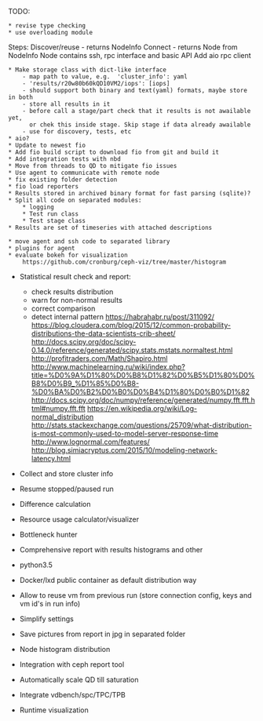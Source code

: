 TODO:

    * revise type checking
    * use overloading module

Steps:
    Discover/reuse - returns NodeInfo
    Connect - returns Node from NodeInfo
    Node contains ssh, rpc interface and basic API
    Add aio rpc client

    * Make storage class with dict-like interface
        - map path to value, e.g.  'cluster_info': yaml
        - 'results/r20w80b60kQD10VM2/iops': [iops]
        - should support both binary and text(yaml) formats, maybe store in both
        - store all results in it
        - before call a stage/part check that it results is not awailable yet,
          or chek this inside stage. Skip stage if data already awailable
        - use for discovery, tests, etc
    * aio?
    * Update to newest fio
    * Add fio build script to download fio from git and build it
    * Add integration tests with nbd
    * Move from threads to QD to mitigate fio issues
    * Use agent to communicate with remote node
    * fix existing folder detection
    * fio load reporters
    * Results stored in archived binary format for fast parsing (sqlite)?
    * Split all code on separated modules:
        * logging
        * Test run class
        * Test stage class
    * Results are set of timeseries with attached descriptions

    * move agent and ssh code to separated library
    * plugins for agent
    * evaluate bokeh for visualization
        https://github.com/cronburg/ceph-viz/tree/master/histogram

* Statistical result check and report:
    - check results distribution
    - warn for non-normal results
    - correct comparison
    - detect internal pattern
    https://habrahabr.ru/post/311092/
    https://blog.cloudera.com/blog/2015/12/common-probability-distributions-the-data-scientists-crib-sheet/
    http://docs.scipy.org/doc/scipy-0.14.0/reference/generated/scipy.stats.mstats.normaltest.html
    http://profitraders.com/Math/Shapiro.html
    http://www.machinelearning.ru/wiki/index.php?title=%D0%9A%D1%80%D0%B8%D1%82%D0%B5%D1%80%D0%B8%D0%B9_%D1%85%D0%B8-%D0%BA%D0%B2%D0%B0%D0%B4%D1%80%D0%B0%D1%82
    http://docs.scipy.org/doc/numpy/reference/generated/numpy.fft.fft.html#numpy.fft.fft
    https://en.wikipedia.org/wiki/Log-normal_distribution
    http://stats.stackexchange.com/questions/25709/what-distribution-is-most-commonly-used-to-model-server-response-time
    http://www.lognormal.com/features/
    http://blog.simiacryptus.com/2015/10/modeling-network-latency.html


* Collect and store cluster info
* Resume stopped/paused run
* Difference calculation
* Resource usage calculator/visualizer
* Bottleneck hunter
* Comprehensive report with results histograms and other
* python3.5
* Docker/lxd public container as default distribution way
* Allow to reuse vm from previous run (store connection config, keys and vm id's in run info)
* Simplify settings
* Save pictures from report in jpg in separated folder
* Node histogram distribution
* Integration with ceph report tool

* Automatically scale QD till saturation

* Integrate vdbench/spc/TPC/TPB
* Runtime visualization
